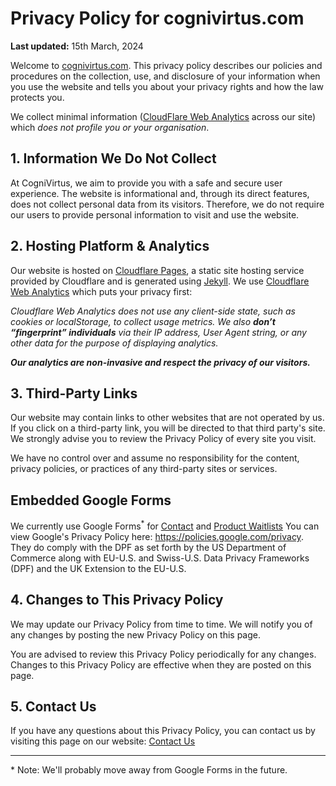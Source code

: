 # Privacy Policy for cognivirtus.com

**Last updated:** 15th March, 2024

Welcome to [cognivirtus.com](https://cognivirtus.com). This privacy policy describes our policies and procedures on the collection,
use, and disclosure of your information when you use the website and tells you about your privacy rights and how the law protects you.

 We collect minimal information ([CloudFlare Web Analytics](https://www.cloudflare.com/en-au/web-analytics/) across our site) which *does not profile you or your organisation*.

## 1. Information We Do Not Collect

At CogniVirtus, we aim to provide you with a safe and secure user experience. The website is informational and, through its direct features, does not collect personal data from its visitors. Therefore, we do not require our users to provide personal information to visit and use the website.

## 2. Hosting Platform & Analytics

Our website is hosted on [Cloudflare Pages](https://pages.cloudflare.com), a static site hosting service provided by Cloudflare and is generated using [Jekyll](https://jekyllrb.com).
We use [Cloudflare Web Analytics](https://www.cloudflare.com/en-au/web-analytics/) which puts your privacy first:

*Cloudflare Web Analytics does not use any client-side state, such as cookies or localStorage, to collect usage metrics. We also **don’t “fingerprint” individuals** via their IP address, User Agent string, or any other data for the purpose of displaying analytics.*

***Our analytics are non-invasive and respect the privacy of our visitors.***

## 3. Third-Party Links

Our website may contain links to other websites that are not operated by us. If you click on a third-party link, you will be directed to that third party's site. We strongly advise you to review the Privacy Policy of every site you visit.

We have no control over and assume no responsibility for the content, privacy policies, or practices of any third-party sites or services.

## Embedded Google Forms

We currently use Google Forms<sup>*</sup> for [Contact](./contact.md) and [Product Waitlists](./Products/architectureCopilotPreview.md) You can view Google's Privacy Policy here: https://policies.google.com/privacy. They do comply with the DPF as set forth by the US Department of Commerce along with EU-U.S. and Swiss-U.S. Data Privacy Frameworks (DPF) and the UK Extension to the EU-U.S.

## 4. Changes to This Privacy Policy

We may update our Privacy Policy from time to time. We will notify you of any changes by posting the new Privacy Policy on this page.

You are advised to review this Privacy Policy periodically for any changes. Changes to this Privacy Policy are effective when they are
posted on this page.

## 5. Contact Us

If you have any questions about this Privacy Policy, you can contact us by visiting this page on our website: [Contact Us](http://cognivirtus.com/contact)

---

\* Note: We'll probably move away from Google Forms in the future.